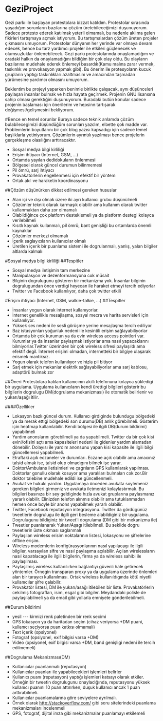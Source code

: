 GeziProject
===========

Gezi parkı ile başlayan protestolara bizzat katıldım. Protestolar sırasında yaşadığım sorunların bazılarına çözüm üretebileceğimizi duşunuyorum. Sadece protesto ederek katılmak yeterli olmamalı, bu nedenle aklıma gelen fikirleri tartışmaya açmak istiyorum. Bu tartışmalardan çözüm üreten projeler çıkmasını umuyorum. Protestolar dünyanın her yerinde var olmaya devam edecek, bence bu tarz yardımcı projeler ile etkileri güçlenecek ve olumsuzluklar önlenebilecek. Gezi parkı protestolarında onaylamadığım ve oradaki halkın da onaylamadığını bildiğim bir çok olay oldu. Bu olayların bazılarına mudehale ederek önlemeyi basardık(Kamu malına zarar vermek, taskınlık ve provokasyon yapmak gibi). Bu önerim ile protesyoların kucuk grupların yaptıgı taskınlıkları azaltmasını ve amacından taşmadan yürümesine yardımcı olmasını umuyorum.

Beklentim bu projeyi yaparken benimle birlikte çalışacak, aynı düşünceleri paylaşan insanlar bulmak ve hızla hayata geçirmek. Projenin GNU lisansına sahip olması gerektığini duşunuyorum. Buradaki butün konular sadece projenin başlaması için önerilerim ve hepsinn tartışarak değişmesi/gelişmesini bekliyorum.


#Bence en temel sorunlar
Buraya sadece teknik anlamda çözüm bulabilecegimizi düşündüğüm sorunları yazdım, elbette çok madde var. Problemlerin boyutlarını bir çok blog yazısı kapsadıgı için sadece temel başlıklarla yetiniyorum. Çözümlerin ayrıntılı yazılması bence projelerin gerçekleşme olasılığını arttıracaktır.

* Sosyal medya bilgi kirliliği
* Erişim ihtiyacı (Internet, GSM, ...)
* Ortamda yayılan dedidokuların önlenmesi
* Bölgesel olarak güncel durumun bilinmemesi
* Pil ömrü, sarj ihtiyacı
* Provakatörlerin engellenmesi için efektif bir yöntem
* Ortak akıl ve haraketin koordinasyonu

##Çözüm düşünürken dikkat edilmesi gereken hususlar
* Alan içi ve dışı olmak üzere iki ayrı kullanıcı grubu düşünülmeli
* Çözümler teknik olarak karmaşık olabilir ama kullanım olarak twitter kullanmaktan daha zor olmamalı
* Olabildiğince çok platform desteklemeli ya da platform destegi kolayca verilebilmeli
* Kısıtlı kaynak kullanmalı, pil ömrü, bant genişliği bu ortamlarda önemli kaynaklar
* Çözümler merkezi olmamalı
* İçerik saglayıcıların kullanıcılar olmalı
* Üretilen içerik bir puanlama sistemi ile dogrulanmalı, yanlış, yalan bilgiler altlarda kalmalı

#Sosyal medya bilgi kirliliği
##Tespitler
* Sosyal medya iletişimin tam merkezine
* Manipulasyon ve dezenformansyona cok müsait
* Bilginin dogrulugunu gösteren bir mekanizma yok. İnsanlar bilginin dogrulugundan önce verdigi heyecan ile haraket etmeyi tercih ediyorlar
* Twitter ve Facebook kullanılıyor, daha çok twitter etkili

#Erişim ihtiyacı (Internet, GSM, walkie-talkie, ...)
##Tespitler
* İnsanlar yogun olarak internet kullanıyorlar.
* İnternet genellikle mesajlaşma, sosyal mecra ve harita servisleri için kullanılıyor.
* Yüksek ses nedeni ile sesli görüşme yerine mesajlaşma tercih ediliyor
* Baz istasyonları yoğunluk nedeni ile kesintili erişim sağlayabiliyorlar
* Ortamda bir çok kurumun ya da evin wireless access pointleri var. Kurumlar ya da insanlar paylaşmak istiyorlar ama nasıl yapacaklarını bilmiyorlar.Twitter üzerinden bir çok wireless sifresi paylaşıldı ama efektif degil. İnternet erişimi olmadan, internetteki bir bilgiye ulaşarak erismek mantıksız.
* Yogun olarak telefon kullanılıyor ve hizla pil bitiyor
* Sarj etmek için mekanlar elektrik sağlayabiliyorlar ama sarj kablosu, adaptörü bulmak zor


##Öneri
Protestolara katılan kullanıcının akıllı telefonuna kolayca yükledigi bir uygulama. Uygulama kullanıcıların kendi ürettigi bilgileri gösterir bu bilgilerin dogrulugu DM(dogrulama mekanizması) ile otomatik belirlenir ve yukarı/aşağı itilir.

####Özellikler
* Lokasyon bazlı güncel durum. Kullanıcı girdiginde bulundugu bölgedeki ya da merak ettigi bölgedeki son durumu(DB) anlık görebilmeli. Gösterim için heatmap kullanılabilir. Kendi bölgesi ile ilgili DB(durum bildirimi) yapabilmeli
* Yardım anonslarını görebilmeli ya da yapabilmeli. Twitter da bir çok kisi evini/ofisini açtı ama kapasiteleri nedeni ile gidenler yardım alamadan dönebilir. Dolayısı ile yardım anonsunu yapan kisi kapasite ile ilgili bilgi güncellemesi yapabilmeli.
* Etraftaki açık eczaneler ve durumları. Eczane açık olabilir ama amacınız talsid almak ise, talsid olup olmadıgını bilmek işe yarar.
* Doktor/Ambulans iletisimleri ve çagrıların GPS kullanılarak yapılması. Doktorlar gonullu olarak kosuyor ama yaralıları bulmaları cok zor.Bir doktor talebine mudehale edildi ise güncellenmeli.
* Avukat ve hukuki yardım. Uygulamaya önceden avukata soylemeniz gereken bilgileri girmeniz ve avukata iletmenizi kolaylastırmak. Bu bilgileri basınıza bir sey geldiginde hızla avukat gruplarına paylasmanız yararlı olabilir. Elinizden telefon alınmıs olabilir ama tutuklanmadan hemen önce boyle bir anons yapabilmek yararlı olabilir.
* Twitter, Facebook reputasyon integrasyonu. Twitter da gördügünüz tweetlerin dogrulugu ile ilgili geri besleme alabildiginiz bir uygulama. Dogrulugunu bildiginiz bir tweet'i dogrulama (DM gibi bir mekanizma ile)
* Tweetler puanlanarak Yukarı/Aşagı itilebilmeli. Bu sekilde dogru tweetlerin üste cıkması saglanmalı 
* Paylaşılan wireless erisim noktalarının listesi, lokasyonu ve şifrelerine offline erişim.
* Wireless modemlerin konfigürasyonlarının nasıl yapılacagı ile ilgili bilgiler, varsayılan sifre ve nasıl paylaşıma açılabilir. Açılan wirelessların nasıl kapatılacagı ile ilgili bilgilerin, firma ya da wireless sahibi ile paylaşılması.
* Paylaşılmış wireless kullanılırken bağlantıyı güvenli hale getirecek yöntemler. Örnegin transparan proxy ya da uygulama üzerinde önlemleri alan bir tarayıcı kullanılması. Ortak wireless kullanıldıgında kötü niyetli kullanıcılar şifre çalabilir.
* Provakatör listesi, DM ile yukarı/asağı itilebilen bir liste. Provakatörlerin cekilmiş fotografları, isim, esgal gibi bilgiler. Meydandaki polisle de paylaşılabilmeli ya da email gibi yollarla emniyete gönderilebilmeli.


##Durum bildirimi
* yesil --- kirmizi renk paletinden bir renk secimi
* GPS lokasyon ya da haritadan seçim (cihaz veriyorsa +DM puani, kullanıcı seçiyorsa puan katkısı olmamalı)
* Text içerik (opsiyonel)
* Fotograf (opsiyonel, exif bilgisi varsa +DM)
* Video (opsiyonel, exif bilgisi varsa +DM, band genişligi nedeni ile tercih edilmemeli)


##Dogrulama Mekanizması(DM)
* Kullanıcılar puanlanmalı (reputasyon)
* Kullanıcılar puanları ile yapabilecekleri işlemleri belirler
* Kullanıcı puanı (reputasyon) yaptığı işlemleri katsayı olarak etkiler. Örneğin bir tweetin dogrulugunu onayladığında, reputasyonu yüksek kullanıcı puanını 10 puan attırırken, duşuk kullanıcı ancak 1 puan arttırabilmeli.
* Kullanıcılar puanlamalarına göre seviyelere ayrılmalı. 
* Örnek olarak http://stackoverflow.com/  gibi soru sitelerindeki puanlama mekanizmaları incelenmeli
* GPS, fotograf, dijital imza gibi mekanizmalar puanlamayı etkilemeli
